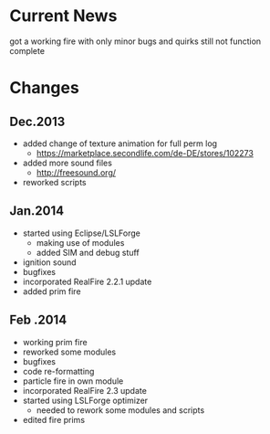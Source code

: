 Current News
====
got a working fire with only minor bugs and quirks
still not function complete

Changes
====
Dec.2013
----------------
 - added change of texture animation for full perm log
	- https://marketplace.secondlife.com/de-DE/stores/102273
 - added more sound files
	- http://freesound.org/
 - reworked scripts

Jan.2014
-----------------
 - started using Eclipse/LSLForge
	- making use of modules
	- added SIM and debug stuff
 - ignition sound
 - bugfixes
 - incorporated RealFire 2.2.1 update
 - added prim fire

Feb .2014
-----------------
 - working prim fire
 - reworked some modules
 - bugfixes
 - code re-formatting
 - particle fire in own module
 - incorporated RealFire 2.3 update
 - started using LSLForge optimizer
 	- needed to rework some modules and scripts
 - edited fire prims